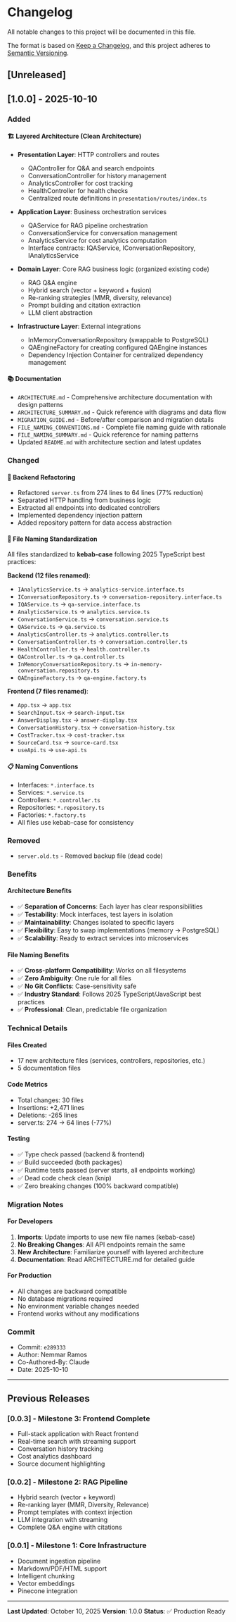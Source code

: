 # Changelog

All notable changes to this project will be documented in this file.

The format is based on [Keep a Changelog](https://keepachangelog.com/en/1.0.0/),
and this project adheres to [Semantic Versioning](https://semver.org/spec/v2.0.0.html).

## [Unreleased]

## [1.0.0] - 2025-10-10

### Added

#### 🏗️ Layered Architecture (Clean Architecture)
- **Presentation Layer**: HTTP controllers and routes
  - QAController for Q&A and search endpoints
  - ConversationController for history management
  - AnalyticsController for cost tracking
  - HealthController for health checks
  - Centralized route definitions in `presentation/routes/index.ts`

- **Application Layer**: Business orchestration services
  - QAService for RAG pipeline orchestration
  - ConversationService for conversation management
  - AnalyticsService for cost analytics computation
  - Interface contracts: IQAService, IConversationRepository, IAnalyticsService

- **Domain Layer**: Core RAG business logic (organized existing code)
  - RAG Q&A engine
  - Hybrid search (vector + keyword + fusion)
  - Re-ranking strategies (MMR, diversity, relevance)
  - Prompt building and citation extraction
  - LLM client abstraction

- **Infrastructure Layer**: External integrations
  - InMemoryConversationRepository (swappable to PostgreSQL)
  - QAEngineFactory for creating configured QAEngine instances
  - Dependency Injection Container for centralized dependency management

#### 📚 Documentation
- `ARCHITECTURE.md` - Comprehensive architecture documentation with design patterns
- `ARCHITECTURE_SUMMARY.md` - Quick reference with diagrams and data flow
- `MIGRATION_GUIDE.md` - Before/after comparison and migration details
- `FILE_NAMING_CONVENTIONS.md` - Complete file naming guide with rationale
- `FILE_NAMING_SUMMARY.md` - Quick reference for naming patterns
- Updated `README.md` with architecture section and latest updates

### Changed

#### 🔧 Backend Refactoring
- Refactored `server.ts` from 274 lines to 64 lines (77% reduction)
- Separated HTTP handling from business logic
- Extracted all endpoints into dedicated controllers
- Implemented dependency injection pattern
- Added repository pattern for data access abstraction

#### 📝 File Naming Standardization
All files standardized to **kebab-case** following 2025 TypeScript best practices:

**Backend (12 files renamed)**:
- `IAnalyticsService.ts` → `analytics-service.interface.ts`
- `IConversationRepository.ts` → `conversation-repository.interface.ts`
- `IQAService.ts` → `qa-service.interface.ts`
- `AnalyticsService.ts` → `analytics.service.ts`
- `ConversationService.ts` → `conversation.service.ts`
- `QAService.ts` → `qa.service.ts`
- `AnalyticsController.ts` → `analytics.controller.ts`
- `ConversationController.ts` → `conversation.controller.ts`
- `HealthController.ts` → `health.controller.ts`
- `QAController.ts` → `qa.controller.ts`
- `InMemoryConversationRepository.ts` → `in-memory-conversation.repository.ts`
- `QAEngineFactory.ts` → `qa-engine.factory.ts`

**Frontend (7 files renamed)**:
- `App.tsx` → `app.tsx`
- `SearchInput.tsx` → `search-input.tsx`
- `AnswerDisplay.tsx` → `answer-display.tsx`
- `ConversationHistory.tsx` → `conversation-history.tsx`
- `CostTracker.tsx` → `cost-tracker.tsx`
- `SourceCard.tsx` → `source-card.tsx`
- `useApi.ts` → `use-api.ts`

#### 📋 Naming Conventions
- Interfaces: `*.interface.ts`
- Services: `*.service.ts`
- Controllers: `*.controller.ts`
- Repositories: `*.repository.ts`
- Factories: `*.factory.ts`
- All files use kebab-case for consistency

### Removed
- `server.old.ts` - Removed backup file (dead code)

### Benefits

#### Architecture Benefits
- ✅ **Separation of Concerns**: Each layer has clear responsibilities
- ✅ **Testability**: Mock interfaces, test layers in isolation
- ✅ **Maintainability**: Changes isolated to specific layers
- ✅ **Flexibility**: Easy to swap implementations (memory → PostgreSQL)
- ✅ **Scalability**: Ready to extract services into microservices

#### File Naming Benefits
- ✅ **Cross-platform Compatibility**: Works on all filesystems
- ✅ **Zero Ambiguity**: One rule for all files
- ✅ **No Git Conflicts**: Case-sensitivity safe
- ✅ **Industry Standard**: Follows 2025 TypeScript/JavaScript best practices
- ✅ **Professional**: Clean, predictable file organization

### Technical Details

#### Files Created
- 17 new architecture files (services, controllers, repositories, etc.)
- 5 documentation files

#### Code Metrics
- Total changes: 30 files
- Insertions: +2,471 lines
- Deletions: -265 lines
- server.ts: 274 → 64 lines (-77%)

#### Testing
- ✅ Type check passed (backend & frontend)
- ✅ Build succeeded (both packages)
- ✅ Runtime tests passed (server starts, all endpoints working)
- ✅ Dead code check clean (knip)
- ✅ Zero breaking changes (100% backward compatible)

### Migration Notes

#### For Developers
1. **Imports**: Update imports to use new file names (kebab-case)
2. **No Breaking Changes**: All API endpoints remain the same
3. **New Architecture**: Familiarize yourself with layered architecture
4. **Documentation**: Read ARCHITECTURE.md for detailed guide

#### For Production
- All changes are backward compatible
- No database migrations required
- No environment variable changes needed
- Frontend works without any modifications

### Commit
- Commit: `e289333`
- Author: Nemmar Ramos
- Co-Authored-By: Claude
- Date: 2025-10-10

---

## Previous Releases

### [0.0.3] - Milestone 3: Frontend Complete
- Full-stack application with React frontend
- Real-time search with streaming support
- Conversation history tracking
- Cost analytics dashboard
- Source document highlighting

### [0.0.2] - Milestone 2: RAG Pipeline
- Hybrid search (vector + keyword)
- Re-ranking layer (MMR, Diversity, Relevance)
- Prompt templates with context injection
- LLM integration with streaming
- Complete Q&A engine with citations

### [0.0.1] - Milestone 1: Core Infrastructure
- Document ingestion pipeline
- Markdown/PDF/HTML support
- Intelligent chunking
- Vector embeddings
- Pinecone integration

---

**Last Updated**: October 10, 2025
**Version**: 1.0.0
**Status**: ✅ Production Ready
